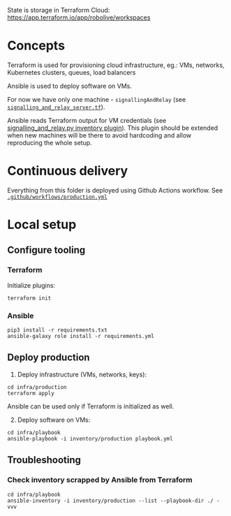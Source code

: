State is storage in Terraform Cloud: https://app.terraform.io/app/robolive/workspaces

# Concepts

Terraform is used for provisioning cloud infrastructure, eg.: VMs, networks, Kubernetes clusters, queues, load balancers

Ansible is used to deploy software on VMs.

For now we have only one machine - `signallingAndRelay` (see [`signalling_and_relay_server.tf`](/infra/production/signalling_and_relay_server.tf)).

Ansible reads Terraform output for VM credentials (see [signalling_and_relay.py inventory plugin](/infra/playbook/inventory_plugins/signalling_and_relay.py)).
This plugin should be extended when new machines will be there to avoid hardcoding and allow reproducing the whole setup.

# Continuous delivery

Everything from this folder is deployed using Github Actions workflow. See [`.github/workflows/production.yml`](/.github/workflows/production.yml)

# Local setup

## Configure tooling

### Terraform

Initialize plugins:

```shell script
terraform init
```

### Ansible

```shell script
pip3 install -r requirements.txt
ansible-galaxy role install -r requirements.yml
```

## Deploy production

1. Deploy infrastructure (VMs, networks, keys):
```shell script
cd infra/production
terraform apply
```

Ansible can be used only if Terraform is initialized as well.

2. Deploy software on VMs:
```shell script
cd infra/playbook
ansible-playbook -i inventory/production playbook.yml
```

## Troubleshooting

### Check inventory scrapped by Ansible from Terraform
```shell script
cd infra/playbook
ansible-inventory -i inventory/production --list --playbook-dir ./ -vvv
```

